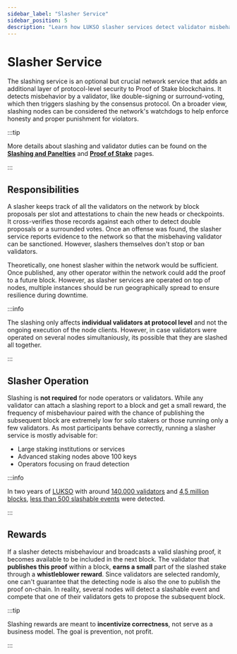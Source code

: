 ```yaml
---
sidebar_label: "Slasher Service"
sidebar_position: 5
description: "Learn how LUKSO slasher services detect validator misbehavior like double-signing, and when advanced node operators should run them for network security."
---
```


# Slasher Service

The slashing service is an optional but crucial network service that adds an additional layer of protocol-level security to Proof of Stake blockchains. It detects misbehavior by a validator, like double-signing or surround-voting, which then triggers slashing by the consensus protocol. On a broader view, slashing nodes can be considered the network's watchdogs to help enforce honesty and proper punishment for violators.

:::tip

More details about slashing and validator duties can be found on the [**Slashing and Panelties**](/docs/theory/blockchain-knowledge/slashing-and-panelties.md) and [**Proof of Stake**](/docs/theory/blockchain-knowledge/proof-of-stake.md) pages.

:::

## Responsibilities

A slasher keeps track of all the validators on the network by block proposals per slot and attestations to chain the new heads or checkpoints. It cross-verifies those records against each other to detect double proposals or a surrounded votes. Once an offense was found, the slasher service reports evidence to the network so that the misbehaving validator can be sanctioned. However, slashers themselves don't stop or ban validators.

Theoretically, one honest slasher within the network would be sufficient. Once published, any other operator within the network could add the proof to a future block. However, as slasher services are operated on top of nodes, multiple instances should be run geographically spread to ensure resilience during downtime.

:::info

The slashing only affects **individual validators at protocol level** and not the ongoing execution of the node clients. However, in case validators were operated on several nodes simultaniously, its possible that they are slashed all together.

:::

## Slasher Operation

Slashing is **not required** for node operators or validators. While any validator can attach a slashing report to a block and get a small reward, the frequency of misbehaviour paired with the chance of publishing the subsequent block are extremely low for solo stakers or those running only a few validators. As most participants behave correctly, running a slasher service is mostly advisable for:

- Large staking institutions or services
- Advanced staking nodes above 100 keys
- Operators focusing on fraud detection

:::info

In two years of [LUKSO](https://explorer.lukso.network/block/0x0f1192332bf25788a44610f912a3ac38342051707720afff667b4744785bfc79) with around [140.000 validators](https://explorer.consensus.mainnet.lukso.network/) and [4,5 million blocks](https://explorer.lukso.network/blocks), [less than 500 slashable events](https://explorer.consensus.mainnet.lukso.network/validators/slashings) were detected.

:::

## Rewards

If a slasher detects misbehaviour and broadcasts a valid slashing proof, it becomes available to be included in the next block. The validator that **publishes this proof** within a block, **earns a small** part of the slashed stake through a **whistleblower reward**. Since validators are selected randomly, one can't guarantee that the detecting node is also the one to publish the proof on-chain. In reality, several nodes will detect a slashable event and compete that one of their validators gets to propose the subsequent block.

:::tip

Slashing rewards are meant to **incentivize correctness**, not serve as a business model. The goal is prevention, not profit.

:::
